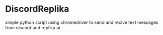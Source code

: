 # DiscordReplika
simple python script using chromedriver to send and recive text messages from discord and replika.ai
